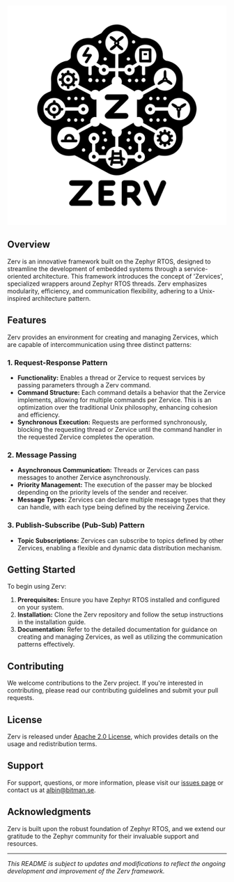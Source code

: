 ![Zerv_logo](Zerv_logo.png)

## Overview

Zerv is an innovative framework built on the Zephyr RTOS, designed to streamline the development of embedded systems through a service-oriented architecture. This framework introduces the concept of 'Zervices', specialized wrappers around Zephyr RTOS threads. Zerv emphasizes modularity, efficiency, and communication flexibility, adhering to a Unix-inspired architecture pattern.

## Features

Zerv provides an environment for creating and managing Zervices, which are capable of intercommunication using three distinct patterns:

### 1. Request-Response Pattern

- **Functionality:** Enables a thread or Zervice to request services by passing parameters through a Zerv command.
- **Command Structure:** Each command details a behavior that the Zervice implements, allowing for multiple commands per Zervice. This is an optimization over the traditional Unix philosophy, enhancing cohesion and efficiency.
- **Synchronous Execution:** Requests are performed synchronously, blocking the requesting thread or Zervice until the command handler in the requested Zervice completes the operation.

### 2. Message Passing

- **Asynchronous Communication:** Threads or Zervices can pass messages to another Zervice asynchronously.
- **Priority Management:** The execution of the passer may be blocked depending on the priority levels of the sender and receiver.
- **Message Types:** Zervices can declare multiple message types that they can handle, with each type being defined by the receiving Zervice.

### 3. Publish-Subscribe (Pub-Sub) Pattern

- **Topic Subscriptions:** Zervices can subscribe to topics defined by other Zervices, enabling a flexible and dynamic data distribution mechanism.

## Getting Started

To begin using Zerv:

1. **Prerequisites:** Ensure you have Zephyr RTOS installed and configured on your system.
2. **Installation:** Clone the Zerv repository and follow the setup instructions in the installation guide.
3. **Documentation:** Refer to the detailed documentation for guidance on creating and managing Zervices, as well as utilizing the communication patterns effectively.

## Contributing

We welcome contributions to the Zerv project. If you're interested in contributing, please read our contributing guidelines and submit your pull requests.

## License

Zerv is released under [Apache 2.0 License](LICENSE), which provides details on the usage and redistribution terms.

## Support

For support, questions, or more information, please visit our [issues page](https://github.com/Systemfabriken/zerv/issues) or contact us at [albin@bitman.se](albin@bitman.se).

## Acknowledgments

Zerv is built upon the robust foundation of Zephyr RTOS, and we extend our gratitude to the Zephyr community for their invaluable support and resources.

---

*This README is subject to updates and modifications to reflect the ongoing development and improvement of the Zerv framework.*

